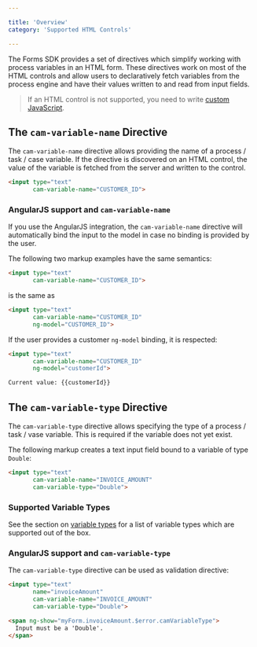 ```yaml
---

title: 'Overview'
category: 'Supported HTML Controls'

---
```


The Forms SDK provides a set of directives which simplify working with process variables in an HTML form.
These directives work on most of the HTML controls and allow users to declaratively fetch variables from the process engine and have their values written to and read from input fields.

> If an HTML control is not supported, you need to write [custom JavaScript](ref:#custom-javascript-participating-in-the-form-lifecycle-implementing-custom-fields).

## The `cam-variable-name` Directive

The `cam-variable-name` directive allows providing the name of a process / task / case variable. If the directive is discovered on an HTML control, the value of the variable is fetched from the server and written to the control.

```html
<input type="text"
       cam-variable-name="CUSTOMER_ID">
```

### AngularJS support and `cam-variable-name`
If you use the AngularJS integration, the `cam-variable-name` directive will automatically bind the input to the model in case no binding is provided by the user.

The following two markup examples have the same semantics:

```html
<input type="text"
       cam-variable-name="CUSTOMER_ID">
```

is the same as

```html
<input type="text"
       cam-variable-name="CUSTOMER_ID"
       ng-model="CUSTOMER_ID">
```

If the user provides a customer `ng-model` binding, it is respected:

```html
<input type="text"
       cam-variable-name="CUSTOMER_ID"
       ng-model="customerId">

Current value: {{customerId}}
```

## The `cam-variable-type` Directive

The `cam-variable-type` directive allows specifying the type of a process / task / vase variable. This is required if the variable does not yet exist.

The following markup creates a text input field bound to a variable of type `Double`:

```html
<input type="text"
       cam-variable-name="INVOICE_AMOUNT"
       cam-variable-type="Double">
```

### Supported Variable Types

See the section on [variable types][variable-types] for a list of variable types which are supported out of the box.

### AngularJS support and `cam-variable-type`

The `cam-variable-type` directive can be used as validation directive:

```html
<input type="text"
       name="invoiceAmount"
       cam-variable-name="INVOICE_AMOUNT"
       cam-variable-type="Double">

<span ng-show="myForm.invoiceAmount.$error.camVariableType">
  Input must be a 'Double'.
</span>
```

[variable-types]: ref:/guides/user-guide/#process-engine-process-variables-supported-variable-values
